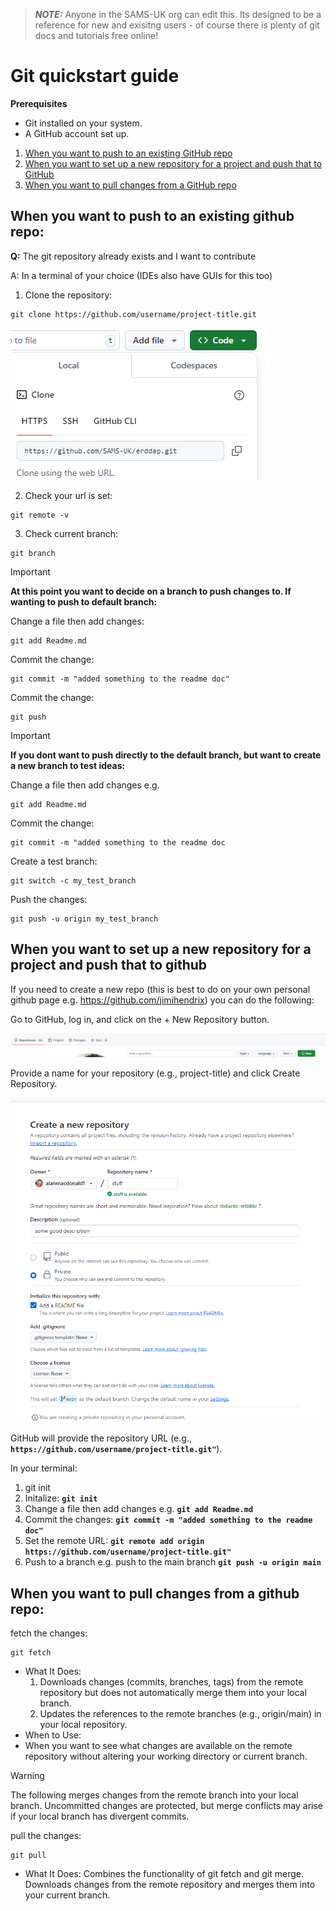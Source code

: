 > **_NOTE:_**  Anyone in the SAMS-UK org can edit this. Its designed to be a reference for new and exisitng users - of course there is plenty of git docs and tutorials free online!
>  



# **Git quickstart guide**

 
**Prerequisites**
* Git installed on your system.
* A GitHub account set up.

 
1. [When you want to push to an existing GitHub repo](#when-you-want-to-push-to-an-existing-github-repo)
2. [When you want to set up a new repository for a project and push that to GitHub](#when-you-want-to-set-up-a-new-repository-for-a-project-and-push-that-to-github)
3. [When you want to pull changes from a GitHub repo](#when-you-want-to-pull-changes-from-a-github-repo)
 
 

## When you want to push to an existing github repo:

**Q:** The git repository already exists and I want to contribute

A: In a terminal of your choice (IDEs also have GUIs for this too)

1. Clone the repository:
```
git clone https://github.com/username/project-title.git
```

![clone](images/clone.png)


2. Check your url is set:
```
git remote -v
```


3. Check current branch:
```
git branch
```  
 
 
> [!IMPORTANT]  
> **At this point you want to decide on a branch to push changes to. If wanting to push to default branch:**
    
Change a file then add changes:
```
git add Readme.md
```  

Commit the change:
```
git commit -m "added something to the readme doc"
```  
 
 
Commit the change:
```
git push
```  
 
> [!IMPORTANT]  
> **If you dont want to push directly to the default branch, but want to create a new branch to test ideas:**
 
Change a file then add changes e.g.
```
git add Readme.md
```


Commit the change:
```
git commit -m "added something to the readme doc
```  

Create a test branch:
```
git switch -c my_test_branch
```  

  
Push the changes:
```
git push -u origin my_test_branch
```  


## When you want to set up a new repository for a project and push that to github


If you need to create a new repo (this is best to do on your own personal github page e.g. https://github.com/jimihendrix) you can do the following:


Go to GitHub, log in, and click on the + New Repository button.

![New1](images/new.png)


Provide a name for your repository (e.g., project-title) and click Create Repository.

![New2](images/new2.png)

GitHub will provide the repository URL (e.g., **`https://github.com/username/project-title.git"`**).


In your terminal: 

1. git init
2. Initalize: **`git init`**
3. Change a file then add changes e.g.  **`git add Readme.md`**
4. Commit the changes: **`git commit -m "added something to the readme doc"`**
5. Set the remote URL: **`git remote add origin https://github.com/username/project-title.git"`**
6. Push to a branch e.g. push to the main branch **`git push -u origin main`**  


## When you want to pull changes from a github repo:


fetch the changes:
```
git fetch
```

- What It Does:
  1. Downloads changes (commits, branches, tags) from the remote repository but does not automatically merge them into your local branch.
  2. Updates the references to the remote branches (e.g., origin/main) in your local repository.
- When to Use:
- When you want to see what changes are available on the remote repository without altering your working directory or current branch.



> [!WARNING]  
> The following merges changes from the remote branch into your local branch. Uncommitted changes are protected, but merge conflicts may arise if your local branch has divergent commits.

pull the changes:
```
git pull
```

- What It Does: Combines the functionality of git fetch and git merge. Downloads changes from the remote repository and merges them into your current branch.




 

